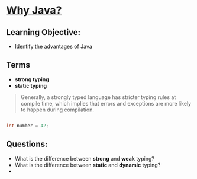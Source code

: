 # [Why Java?](https://login.codingdojo.com/m/315/9299/62830)

## Learning Objective:

- Identify the advantages of Java

## Terms

- __strong typing__
- __static typing__


>Generally, a strongly typed language has stricter typing rules at compile time, which implies that errors and exceptions are more likely to happen during compilation.

```java

int number = 42;

```



## Questions:

- What is the difference between __strong__ and __weak__ typing?
- What is the difference between __static__ and __dynamic__ typing?
- 
